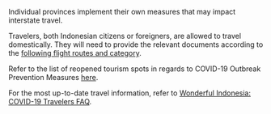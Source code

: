 Individual provinces implement their own measures that may impact interstate travel.

Travelers, both Indonesian citizens or foreigners, are allowed to travel domestically. They will need to provide the relevant documents according to the [following flight routes and category](https://www.indonesia.travel/gb/en/news/garuda-indonesia-reopens-flight-for-exceptional-passengers).

Refer to the list of reopened tourism spots in regards to COVID-19 Outbreak Prevention Measures [here](https://www.indonesia.travel/gb/en/news/list-of-open-tourism-spots-in-regards-to-covid-19-outbreak).

For the most up-to-date travel information, refer to [Wonderful Indonesia: COVID-19 Travelers FAQ](https://www.indonesia.travel/gb/en/coronavirus).
